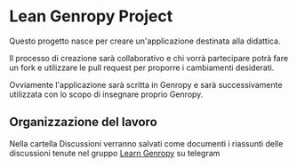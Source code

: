 # Lean Genropy Project

Questo progetto nasce per creare un'applicazione destinata alla 
didattica. 

Il processo di creazione sarà collaborativo e chi vorrà partecipare
potrà fare un fork e utilizzare le pull request per proporre i cambiamenti
desiderati. 

Ovviamente l'applicazione sarà scritta in Genropy e sarà successivamente 
utilizzata con lo scopo di insegnare proprio Genropy. 

## Organizzazione del lavoro

Nella cartella Discussioni verranno salvati come documenti i riassunti
delle discussioni tenute nel gruppo [Learn Genropy](t.me/learngenropy) su telegram

